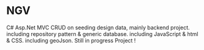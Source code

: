 # NGV
C# Asp.Net MVC CRUD on seeding design data, mainly backend project.
including repository pattern & generic database.
including JavaScript & html & CSS.
including geoJson.
Still in progress Project !
